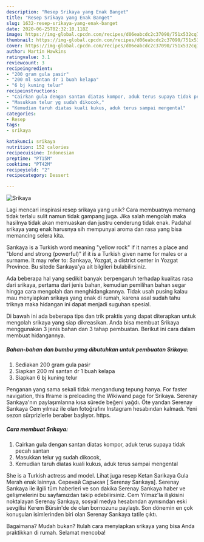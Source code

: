 ```yaml
---
description: "Resep Srikaya yang Enak Banget"
title: "Resep Srikaya yang Enak Banget"
slug: 1632-resep-srikaya-yang-enak-banget
date: 2020-06-25T02:32:10.118Z
image: https://img-global.cpcdn.com/recipes/d06eabcdc2c37090/751x532cq70/srikaya-foto-resep-utama.jpg
thumbnail: https://img-global.cpcdn.com/recipes/d06eabcdc2c37090/751x532cq70/srikaya-foto-resep-utama.jpg
cover: https://img-global.cpcdn.com/recipes/d06eabcdc2c37090/751x532cq70/srikaya-foto-resep-utama.jpg
author: Martin Hawkins
ratingvalue: 3.1
reviewcount: 3
recipeingredient:
- "200 gram gula pasir"
- "200 ml santan dr 1 buah kelapa"
- "6 bj kuning telur"
recipeinstructions:
- "Cairkan gula dengan santan diatas kompor, aduk terus supaya tidak pecah santan"
- "Masukkan telur yg sudah dikocok,"
- "Kemudian taruh diatas kuali kukus, aduk terus sampai mengental"
categories:
- Resep
tags:
- srikaya

katakunci: srikaya 
nutrition: 152 calories
recipecuisine: Indonesian
preptime: "PT15M"
cooktime: "PT42M"
recipeyield: "2"
recipecategory: Dessert

---
```



![Srikaya](https://img-global.cpcdn.com/recipes/d06eabcdc2c37090/751x532cq70/srikaya-foto-resep-utama.jpg)

Lagi mencari inspirasi resep srikaya yang unik? Cara membuatnya memang tidak terlalu sulit namun tidak gampang juga. Jika salah mengolah maka hasilnya tidak akan memuaskan dan justru cenderung tidak enak. Padahal srikaya yang enak harusnya sih mempunyai aroma dan rasa yang bisa memancing selera kita.

Sarıkaya is a Turkish word meaning &#34;yellow rock&#34; if it names a place and &#34;blond and strong (powerful)&#34; if it is a Turkish given name for males or a surname. It may refer to: Sarıkaya, Yozgat, a district center in Yozgat Province. Bu sitede Sarıkaya&#39;ya ait bilgileri bulabilirsiniz.

Ada beberapa hal yang sedikit banyak berpengaruh terhadap kualitas rasa dari srikaya, pertama dari jenis bahan, kemudian pemilihan bahan segar hingga cara mengolah dan menghidangkannya. Tidak usah pusing kalau mau menyiapkan srikaya yang enak di rumah, karena asal sudah tahu triknya maka hidangan ini dapat menjadi suguhan spesial.


Di bawah ini ada beberapa tips dan trik praktis yang dapat diterapkan untuk mengolah srikaya yang siap dikreasikan. Anda bisa membuat Srikaya menggunakan 3 jenis bahan dan 3 tahap pembuatan. Berikut ini cara dalam membuat hidangannya.

<!--inarticleads1-->

##### Bahan-bahan dan bumbu yang dibutuhkan untuk pembuatan Srikaya:

1. Sediakan 200 gram gula pasir
1. Siapkan 200 ml santan dr 1 buah kelapa
1. Siapkan 6 bj kuning telur


Penganan yang sama sekali tidak mengandung tepung hanya. For faster navigation, this Iframe is preloading the Wikiwand page for Srikaya. Serenay Sarıkaya&#39;nın paylaşımlarına kısa sürede beğeni yağdı. Öte yandan Serenay Sarıkaya Cem yılmaz ile olan fotoğrafını Instagram hesabından kalmadı. Yeni sezon sürprizlerle beraber başlıyor. https. 

<!--inarticleads2-->

##### Cara membuat Srikaya:

1. Cairkan gula dengan santan diatas kompor, aduk terus supaya tidak pecah santan
1. Masukkan telur yg sudah dikocok,
1. Kemudian taruh diatas kuali kukus, aduk terus sampai mengental


She is a Turkish actress and model. Lihat juga resep Ketan Sarikaya Gula Merah enak lainnya. Серенай Сарыкая [ Serenay Sarıkaya]. Serenay Sarıkaya ile ilgili tüm haberleri ve son dakika Serenay Sarıkaya haber ve gelişmelerini bu sayfamızdan takip edebilirsiniz. Cem Yılmaz&#39;la ilişkisini noktalayan Serenay Sarıkaya, sosyal medya hesabından aynısından eski sevgilisi Kerem Bürsin&#39;de de olan bornozunu paylaştı. Son dönemin en çok konuşulan isimlerinden biri olan Serenay Sarıkaya tatile çıktı. 

Bagaimana? Mudah bukan? Itulah cara menyiapkan srikaya yang bisa Anda praktikkan di rumah. Selamat mencoba!
